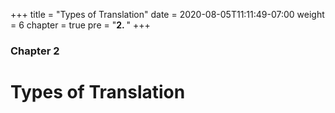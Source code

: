 +++
title = "Types of Translation"
date =  2020-08-05T11:11:49-07:00
weight = 6
chapter = true
pre = "<b>2. </b>"
+++

### Chapter 2

# Types of Translation

